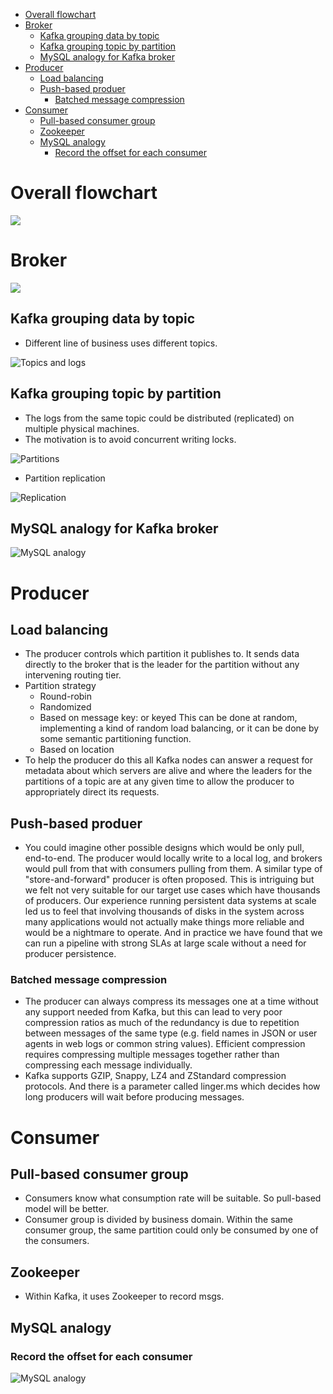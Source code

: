 - [Overall flowchart](#overall-flowchart)
- [Broker](#broker)
  - [Kafka grouping data by topic](#kafka-grouping-data-by-topic)
  - [Kafka grouping topic by partition](#kafka-grouping-topic-by-partition)
  - [MySQL analogy for Kafka broker](#mysql-analogy-for-kafka-broker)
- [Producer](#producer)
  - [Load balancing](#load-balancing)
  - [Push-based produer](#push-based-produer)
    - [Batched message compression](#batched-message-compression)
- [Consumer](#consumer)
  - [Pull-based consumer group](#pull-based-consumer-group)
  - [Zookeeper](#zookeeper)
  - [MySQL analogy](#mysql-analogy)
    - [Record the offset for each consumer](#record-the-offset-for-each-consumer)

# Overall flowchart

![](../.gitbook/assets/messageQueue_overallFlowchart.png)

# Broker

![](../.gitbook/assets/kafka_broker_arch.png)

## Kafka grouping data by topic
* Different line of business uses different topics.

![Topics and logs](../.gitbook/assets/messageQueue_kafka_concepts_topic.png)

## Kafka grouping topic by partition
* The logs from the same topic could be distributed (replicated) on multiple physical machines. 
* The motivation is to avoid concurrent writing locks. 

![Partitions](../.gitbook/assets/messageQueue_kafka_concepts_partition.png)

* Partition replication

![Replication](../.gitbook/assets/messageQueue_kafka_concepts_replication.png)

## MySQL analogy for Kafka broker

![MySQL analogy](../.gitbook/assets/messageQueue_broker_mySQL.png)

# Producer
## Load balancing
* The producer controls which partition it publishes to. It sends data directly to the broker that is the leader for the partition without any intervening routing tier. 
* Partition strategy
  * Round-robin
  * Randomized
  * Based on message key: or keyed This can be done at random, implementing a kind of random load balancing, or it can be done by some semantic partitioning function. 
  * Based on location
* To help the producer do this all Kafka nodes can answer a request for metadata about which servers are alive and where the leaders for the partitions of a topic are at any given time to allow the producer to appropriately direct its requests.

## Push-based produer
* You could imagine other possible designs which would be only pull, end-to-end. The producer would locally write to a local log, and brokers would pull from that with consumers pulling from them. A similar type of "store-and-forward" producer is often proposed. This is intriguing but we felt not very suitable for our target use cases which have thousands of producers. Our experience running persistent data systems at scale led us to feel that involving thousands of disks in the system across many applications would not actually make things more reliable and would be a nightmare to operate. And in practice we have found that we can run a pipeline with strong SLAs at large scale without a need for producer persistence.

### Batched message compression
* The producer can always compress its messages one at a time without any support needed from Kafka, but this can lead to very poor compression ratios as much of the redundancy is due to repetition between messages of the same type (e.g. field names in JSON or user agents in web logs or common string values). Efficient compression requires compressing multiple messages together rather than compressing each message individually.
* Kafka supports GZIP, Snappy, LZ4 and ZStandard compression protocols. And there is a parameter called linger.ms which decides how long producers will wait before producing messages. 

# Consumer
## Pull-based consumer group
* Consumers know what consumption rate will be suitable. So pull-based model will be better. 
* Consumer group is divided by business domain. Within the same consumer group, the same partition could only be consumed by one of the consumers. 

## Zookeeper
* Within Kafka, it uses Zookeeper to record msgs. 

## MySQL analogy 
### Record the offset for each consumer

![MySQL analogy](../.gitbook/assets/messageQueue_consumer_mySQL_analogy.png)

